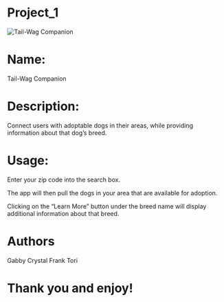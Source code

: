 # Project_1

![Tail-Wag Companion]()


# Name: 
Tail-Wag Companion

# Description:
Connect users with adoptable dogs in their areas, while providing information about that dog’s breed.

# Usage:
Enter your zip code into the search box.

The app will then pull the dogs in your area that are available for adoption.

Clicking on the “Learn More” button under the breed name will display additional information about that breed.

# Authors
Gabby 
Crystal
Frank
Tori


# Thank you and enjoy!
